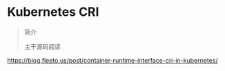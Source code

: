 # Kubernetes CRI  

> 简介
> 
>  
>
> 主干源码阅读


https://blog.fleeto.us/post/container-runtime-interface-cri-in-kubernetes/